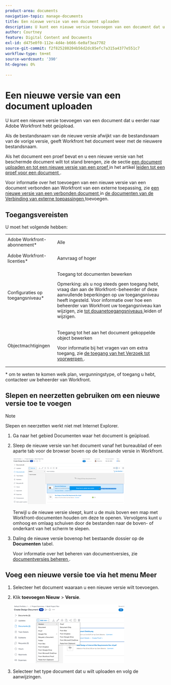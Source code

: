 ```yaml
---
product-area: documents
navigation-topic: manage-documents
title: Een nieuwe versie van een document uploaden
description: U kunt een nieuwe versie toevoegen van een document dat u eerder naar Adobe Workfront hebt geüpload.
author: Courtney
feature: Digital Content and Documents
exl-id: d475e0f0-112e-4d4e-b666-6e0af3ea7702
source-git-commit: f2f825280204b56d2dc85efc7a315a4377e551c7
workflow-type: tm+mt
source-wordcount: '390'
ht-degree: 0%

---
```


# Een nieuwe versie van een document uploaden

U kunt een nieuwe versie toevoegen van een document dat u eerder naar Adobe Workfront hebt geüpload.

Als de bestandsnaam van de nieuwe versie afwijkt van de bestandsnaam van de vorige versie, geeft Workfront het document weer met de nieuwere bestandsnaam.

Als het document een proef bevat en u een nieuwe versie van het beschermde document wilt tot stand brengen, zie de sectie [ een document uploaden en tot een nieuwe versie van een proef ](../../review-and-approve-work/proofing/creating-proofs-within-workfront/generate-proof-for-a-document.md#uploading-a-document-and-creating-a-new-version-of-a-proof) in het artikel [ leiden tot een proef voor een document ](../../review-and-approve-work/proofing/creating-proofs-within-workfront/generate-proof-for-a-document.md).

Voor informatie over het toevoegen van een nieuwe versie van een document verbonden aan Workfront van een externe toepassing, zie [ een nieuwe versie van een verbonden document ](../../documents/adding-documents-to-workfront/link-documents-from-external-apps.md#add) in [ de documenten van de Verbinding van externe toepassingen ](../../documents/adding-documents-to-workfront/link-documents-from-external-apps.md) toevoegen.

## Toegangsvereisten

U moet het volgende hebben:

<table style="table-layout:auto"> 
 <col> 
 </col> 
 <col> 
 </col> 
 <tbody> 
  <tr> 
   <td role="rowheader">Adobe Workfront-abonnement*</td> 
   <td> <p> Alle</p> </td> 
  </tr> 
  <tr> 
   <td role="rowheader">Adobe Workfront-licenties*</td> 
   <td> <p>Aanvraag of hoger</p> </td> 
  </tr> 
  <tr data-mc-conditions=""> 
   <td role="rowheader">Configuraties op toegangsniveau*</td> 
   <td> <p>Toegang tot documenten bewerken</p> <p>Opmerking: als u nog steeds geen toegang hebt, vraag dan aan de Workfront-beheerder of deze aanvullende beperkingen op uw toegangsniveau heeft ingesteld. Voor informatie over hoe een beheerder van Workfront uw toegangsniveau kan wijzigen, zie <a href="../../administration-and-setup/add-users/configure-and-grant-access/create-modify-access-levels.md" class="MCXref xref"> tot douanetoegangsniveaus </a> leiden of wijzigen.</p> </td> 
  </tr> 
  <tr data-mc-conditions=""> 
   <td role="rowheader">Objectmachtigingen</td> 
   <td> <p>Toegang tot het aan het document gekoppelde object bewerken</p> <p>Voor informatie bij het vragen van om extra toegang, zie <a href="../../workfront-basics/grant-and-request-access-to-objects/request-access.md" class="MCXref xref"> de toegang van het Verzoek tot voorwerpen </a>.</p> </td> 
  </tr> 
 </tbody> 
</table>

&#42; om te weten te komen welk plan, vergunningstype, of toegang u hebt, contacteer uw beheerder van Workfront.

## Slepen en neerzetten gebruiken om een nieuwe versie toe te voegen

>[!NOTE]
>
>Slepen en neerzetten werkt niet met Internet Explorer.

1. Ga naar het gebied Documenten waar het document is geüpload.
1. Sleep de nieuwe versie van het document vanaf het bureaublad of een aparte tab voor de browser boven op de bestaande versie in Workfront.

   ![](assets/drag-drop-doc-qs-350x145.png)

   Terwijl u de nieuwe versie sleept, kunt u de muis boven een map met Workfront-documenten houden om deze te openen. Vervolgens kunt u omhoog en omlaag schuiven door de bestanden naar de boven- of onderkant van het scherm te slepen.

1. Daling de nieuwe versie bovenop het bestaande dossier op de **Documenten** tabel.

   Voor informatie over het beheren van documentversies, zie [ documentversies beheren ](../../documents/managing-documents/manage-document-versions.md).

## Voeg een nieuwe versie toe via het menu Meer

1. Selecteer het document waaraan u een nieuwe versie wilt toevoegen.
1. Klik **toevoegen Nieuw** > **Versie**.

   ![](assets/add-new-version-350x185.png)

1. Selecteer het type document dat u wilt uploaden en volg de aanwijzingen.

